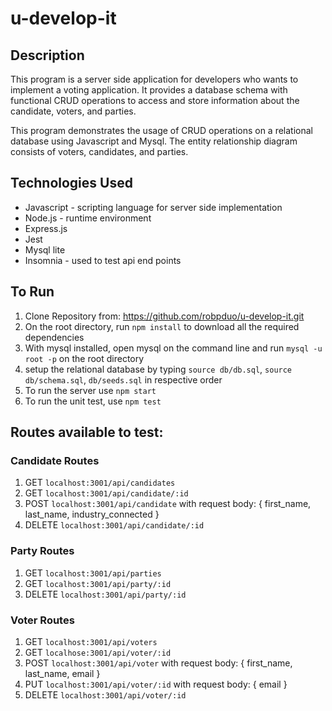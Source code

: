 # u-develop-it

## Description 
This program is a server side application for developers who wants to implement a voting application. It provides a database schema with functional CRUD operations to access and store information about the candidate, voters, and parties. 

This program demonstrates the usage of CRUD operations on a relational database using Javascript and Mysql. The entity relationship diagram consists of voters, candidates, and parties. 

## Technologies Used
- Javascript - scripting language for server side implementation
- Node.js - runtime environment
- Express.js
- Jest
- Mysql lite
- Insomnia - used to test api end points 

## To Run
1. Clone Repository from: https://github.com/robpduo/u-develop-it.git </br>
2. On the root directory, run `npm install` to download all the required dependencies
3. With mysql installed, open mysql on the command line and run `mysql -u root -p` on the root directory
4. setup the relational database by typing `source db/db.sql`, `source db/schema.sql`, `db/seeds.sql` in respective order
5. To run the server use `npm start`
6. To run the unit test, use `npm test`

## Routes available to test:
### Candidate Routes
1. GET `localhost:3001/api/candidates`
2. GET `localhost:3001/api/candidate/:id`
3. POST `localhost:3001/api/candidate` with request body: { first_name, last_name, industry_connected }
4. DELETE `localhost:3001/api/candidate/:id`

### Party Routes
1. GET `localhost:3001/api/parties`
2. GET `localhost:3001/api/party/:id`
3. DELETE `localhost:3001/api/party/:id`

### Voter Routes
1. GET `localhost:3001/api/voters`
2. GET `localhose:3001/api/voter/:id`
3. POST `localhost:3001/api/voter` with request body: { first_name, last_name, email }
4. PUT `localhost:3001/api/voter/:id` with request body: { email }
5. DELETE `localhost:3001/api/voter/:id`


